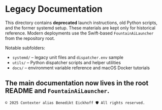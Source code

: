 # Legacy Documentation

This directory contains **deprecated** launch instructions, old Python scripts, and the former systemd setup.  These materials are kept only for historical reference.  Modern deployments use the Swift-based `FountainAiLauncher` from the repository root.

Notable subfolders:

- `systemd/` – legacy unit files and `dispatcher.env` sample
- `utils/` – Python dispatcher scripts and helper utilities
- `docs/` – environment variable reference and macOS Docker tutorials

The main documentation now lives in the root README and `FountainAiLauncher`.
----
````text
© 2025 Contexter alias Benedikt Eickhoff 🛡️ All rights reserved.
````
